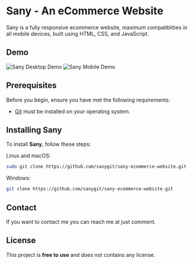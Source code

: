 # Sany - An eCommerce Website

Sany is a fully responsive ecommerce website, maximum compatiblities in all mobile devices, built using HTML, CSS, and JavaScript.

## Demo

![Sany Desktop Demo](./website-demo-image/desktop.png "Desktop Demo")
![Sany Mobile Demo](./website-demo-image/mobile.png "Mobile Demo")

## Prerequisites

Before you begin, ensure you have met the following requirements:

* [Git](https://git-scm.com/downloads "Download Git") must be installed on your operating system.

## Installing Sany

To install **Sany**, follow these steps:

Linux and macOS:

```bash
sudo git clone https://github.com/sanygit/sany-ecommerce-website.git
```

Windows:

```bash
git clone https://github.com/sanygit/sany-ecommerce-website.git
```

## Contact

If you want to contact me you can reach me at just comment.

## License

This project is **free to use** and does not contains any license.
